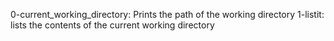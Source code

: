 0-current_working_directory: Prints the path of the working directory 
1-listit: lists the contents of the current working directory
